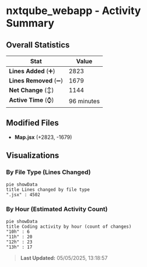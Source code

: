 # nxtqube_webapp - Activity Summary 

## Overall Statistics

| Stat                   | Value                                                             |
| ---------------------- | ----------------------------------------------------------------- |
| **Lines Added** (➕)   | 2823                                          |
| **Lines Removed** (➖) | 1679                                        |
| **Net Change** (↕)    | 1144                |
| **Active Time** (⌚)   | 96 minutes |


## Modified Files
- **Map.jsx** (+2823, -1679)

## Visualizations

### By File Type (Lines Changed)

```mermaid
pie showData
title Lines changed by file type
".jsx" : 4502
```

### By Hour (Estimated Activity Count)

```mermaid
pie showData
title Coding activity by hour (count of changes)
"10h" : 6
"11h" : 20
"12h" : 23
"13h" : 17
```


> **Last Updated:** 05/05/2025, 13:18:57